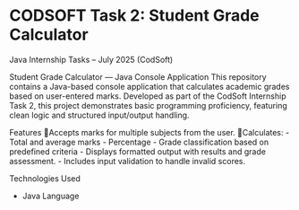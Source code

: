 # CODSOFT Task 2: Student Grade Calculator
Java Internship Tasks – July 2025 (CodSoft)

Student Grade Calculator — Java Console Application
This repository contains a Java-based console application that calculates academic grades based on user-entered marks. Developed as part of the CodSoft Internship Task 2, this project demonstrates basic programming proficiency, featuring clean logic and structured input/output handling.

Features
🔹Accepts marks for multiple subjects from the user.
🔹Calculates:  - Total and average marks
                - Percentage
                - Grade classification based on predefined criteria
                - Displays formatted output with results and grade assessment.
                - Includes input validation to handle invalid scores.

Technologies Used
- Java Language
